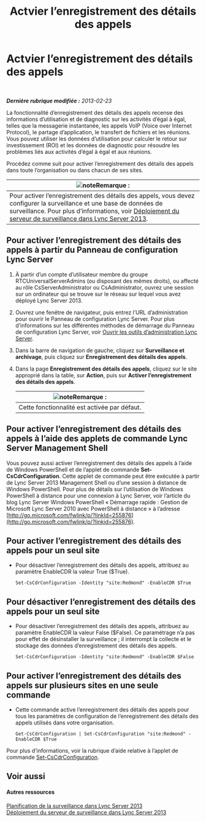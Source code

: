 ﻿---
title: Actvier l’enregistrement des détails des appels
TOCTitle: Actvier l’enregistrement des détails des appels
ms:assetid: 3b28e432-596f-45a5-a070-577d6fa748d9
ms:mtpsurl: https://technet.microsoft.com/fr-fr/library/Gg520980(v=OCS.15)
ms:contentKeyID: 49296931
ms.date: 05/20/2016
mtps_version: v=OCS.15
ms.translationtype: HT
---

# Actvier l’enregistrement des détails des appels

 

_**Dernière rubrique modifiée :** 2013-02-23_

La fonctionnalité d’enregistrement des détails des appels recense des informations d’utilisation et de diagnostic sur les activités d’égal à égal, telles que la messagerie instantanée, les appels VoIP (Voice over Internet Protocol), le partage d’application, le transfert de fichiers et les réunions. Vous pouvez utiliser les données d’utilisation pour calculer le retour sur investissement (ROI) et les données de diagnostic pour résoudre les problèmes liés aux activités d’égal à égal et aux réunions.

Procédez comme suit pour activer l’enregistrement des détails des appels dans toute l’organisation ou dans chacun de ses sites.

<table>
<thead>
<tr class="header">
<th><img src="images/Gg398920.note(OCS.15).gif" title="note" alt="note" />Remarque :</th>
</tr>
</thead>
<tbody>
<tr class="odd">
<td>Pour activer l’enregistrement des détails des appels, vous devez configurer la surveillance et une base de données de surveillance. Pour plus d’informations, voir <a href="lync-server-2013-deploying-monitoring.md">Déploiement du serveur de surveillance dans Lync Server 2013</a>.</td>
</tr>
</tbody>
</table>


## Pour activer l’enregistrement des détails des appels à partir du Panneau de configuration Lync Server

1.  À partir d’un compte d’utilisateur membre du groupe RTCUniversalServerAdmins (ou disposant des mêmes droits), ou affecté au rôle CsServerAdministrator ou CsAdministrator, ouvrez une session sur un ordinateur qui se trouve sur le réseau sur lequel vous avez déployé Lync Server 2013.

2.  Ouvrez une fenêtre de navigateur, puis entrez l’URL d’administration pour ouvrir le Panneau de configuration Lync Server. Pour plus d’informations sur les différentes méthodes de démarrage du Panneau de configuration Lync Server, voir [Ouvrir les outils d’administration Lync Server](lync-server-2013-open-lync-server-administrative-tools.md).

3.  Dans la barre de navigation de gauche, cliquez sur **Surveillance et archivage**, puis cliquez sur **Enregistrement des détails des appels**.

4.  Dans la page **Enregistrement des détails des appels**, cliquez sur le site approprié dans la table, sur **Action**, puis sur **Activer l’enregistrement des détails des appels**.
    
    <table>
    <thead>
    <tr class="header">
    <th><img src="images/Gg398920.note(OCS.15).gif" title="note" alt="note" />Remarque :</th>
    </tr>
    </thead>
    <tbody>
    <tr class="odd">
    <td>Cette fonctionnalité est activée par défaut.</td>
    </tr>
    </tbody>
    </table>


## Pour activer l’enregistrement des détails des appels à l’aide des applets de commande Lync Server Management Shell

Vous pouvez aussi activer l’enregistrement des détails des appels à l’aide de Windows PowerShell et de l’applet de commande **Set-CsCdrConfiguration**. Cette applet de commande peut être exécutée à partir de Lync Server 2013 Management Shell ou d’une session à distance de Windows PowerShell. Pour plus de détails sur l’utilisation de Windows PowerShell à distance pour une connexion à Lync Server, voir l’article du blog Lync Server Windows PowerShell « Démarrage rapide : Gestion de Microsoft Lync Server 2010 avec PowerShell à distance » à l’adresse [http://go.microsoft.com/fwlink/p/?linkId=255876](http://go.microsoft.com/fwlink/p/?linkid=255876).

## Pour activer l’enregistrement des détails des appels pour un seul site

  - Pour désactiver l’enregistrement des détails des appels, attribuez au paramètre EnableCDR la valeur True ($True).
    
        Set-CsCdrConfiguration -Identity "site:Redmond" -EnableCDR $True

## Pour désactiver l’enregistrement des détails des appels pour un seul site

  - Pour désactiver l’enregistrement des détails des appels, attribuez au paramètre EnableCDR la valeur False ($False). Ce paramétrage n’a pas pour effet de désinstaller la surveillance ; il interrompt la collecte et le stockage des données d’enregistrement des détails des appels.
    
        Set-CsCdrConfiguration -Identity "site:Redmond" -EnableCDR $False

## Pour activer l’enregistrement des détails des appels sur plusieurs sites en une seule commande

  - Cette commande active l’enregistrement des détails des appels pour tous les paramètres de configuration de l’enregistrement des détails des appels utilisés dans votre organisation.
    
        Get-CsCdrConfiguration | Set-CsCdrConfiguration "site:Redmond" -EnableCDR $True

Pour plus d’informations, voir la rubrique d’aide relative à l’applet de commande [Set-CsCdrConfiguration](https://docs.microsoft.com/en-us/powershell/module/skype/Set-CsCdrConfiguration).

## Voir aussi

#### Autres ressources

[Planification de la surveillance dans Lync Server 2013](lync-server-2013-planning-for-monitoring.md)  
[Déploiement du serveur de surveillance dans Lync Server 2013](lync-server-2013-deploying-monitoring.md)


